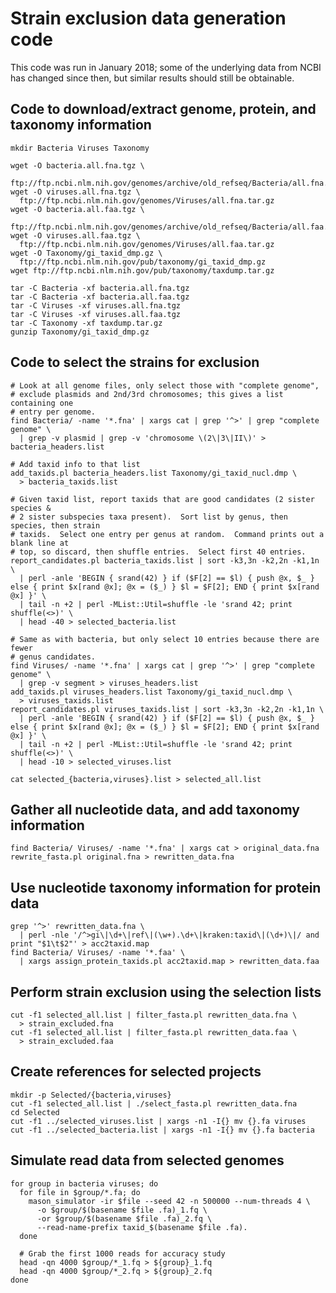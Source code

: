 # Strain exclusion data generation code

This code was run in January 2018; some of the underlying data from NCBI has
changed since then, but similar results should still be obtainable.

## Code to download/extract genome, protein, and taxonomy information

    mkdir Bacteria Viruses Taxonomy
    
    wget -O bacteria.all.fna.tgz \
      ftp://ftp.ncbi.nlm.nih.gov/genomes/archive/old_refseq/Bacteria/all.fna.tar.gz
    wget -O viruses.all.fna.tgz \
      ftp://ftp.ncbi.nlm.nih.gov/genomes/Viruses/all.fna.tar.gz
    wget -O bacteria.all.faa.tgz \
      ftp://ftp.ncbi.nlm.nih.gov/genomes/archive/old_refseq/Bacteria/all.faa.tar.gz
    wget -O viruses.all.faa.tgz \
      ftp://ftp.ncbi.nlm.nih.gov/genomes/Viruses/all.faa.tar.gz
    wget -O Taxonomy/gi_taxid_dmp.gz \
      ftp://ftp.ncbi.nlm.nih.gov/pub/taxonomy/gi_taxid_dmp.gz
    wget ftp://ftp.ncbi.nlm.nih.gov/pub/taxonomy/taxdump.tar.gz
    
    tar -C Bacteria -xf bacteria.all.fna.tgz
    tar -C Bacteria -xf bacteria.all.faa.tgz
    tar -C Viruses -xf viruses.all.fna.tgz
    tar -C Viruses -xf viruses.all.faa.tgz
    tar -C Taxonomy -xf taxdump.tar.gz
    gunzip Taxonomy/gi_taxid_dmp.gz

## Code to select the strains for exclusion

    # Look at all genome files, only select those with "complete genome",
    # exclude plasmids and 2nd/3rd chromosomes; this gives a list containing one
    # entry per genome.
    find Bacteria/ -name '*.fna' | xargs cat | grep '^>' | grep "complete genome" \
      | grep -v plasmid | grep -v 'chromosome \(2\|3\|II\)' > bacteria_headers.list

    # Add taxid info to that list
    add_taxids.pl bacteria_headers.list Taxonomy/gi_taxid_nucl.dmp \
      > bacteria_taxids.list

    # Given taxid list, report taxids that are good candidates (2 sister species &
    # 2 sister subspecies taxa present).  Sort list by genus, then species, then strain
    # taxids.  Select one entry per genus at random.  Command prints out a blank line at
    # top, so discard, then shuffle entries.  Select first 40 entries.
    report_candidates.pl bacteria_taxids.list | sort -k3,3n -k2,2n -k1,1n \
      | perl -anle 'BEGIN { srand(42) } if ($F[2] == $l) { push @x, $_ } else { print $x[rand @x]; @x = ($_) } $l = $F[2]; END { print $x[rand @x] }' \
      | tail -n +2 | perl -MList::Util=shuffle -le 'srand 42; print shuffle(<>)' \
      | head -40 > selected_bacteria.list
    
    # Same as with bacteria, but only select 10 entries because there are fewer
    # genus candidates.
    find Viruses/ -name '*.fna' | xargs cat | grep '^>' | grep "complete genome" \
      | grep -v segment > viruses_headers.list
    add_taxids.pl viruses_headers.list Taxonomy/gi_taxid_nucl.dmp \
      > viruses_taxids.list
    report_candidates.pl viruses_taxids.list | sort -k3,3n -k2,2n -k1,1n \
      | perl -anle 'BEGIN { srand(42) } if ($F[2] == $l) { push @x, $_ } else { print $x[rand @x]; @x = ($_) } $l = $F[2]; END { print $x[rand @x] }' \
      | tail -n +2 | perl -MList::Util=shuffle -le 'srand 42; print shuffle(<>)' \
      | head -10 > selected_viruses.list

    cat selected_{bacteria,viruses}.list > selected_all.list

## Gather all nucleotide data, and add taxonomy information

    find Bacteria/ Viruses/ -name '*.fna' | xargs cat > original_data.fna
    rewrite_fasta.pl original.fna > rewritten_data.fna

## Use nucleotide taxonomy information for protein data
    grep '^>' rewritten_data.fna \
      | perl -nle '/^>gi\|\d+\|ref\|(\w+).\d+\|kraken:taxid\|(\d+)\|/ and print "$1\t$2"' > acc2taxid.map
    find Bacteria/ Viruses/ -name '*.faa' \
      | xargs assign_protein_taxids.pl acc2taxid.map > rewritten_data.faa

## Perform strain exclusion using the selection lists
    cut -f1 selected_all.list | filter_fasta.pl rewritten_data.fna \
      > strain_excluded.fna
    cut -f1 selected_all.list | filter_fasta.pl rewritten_data.faa \
      > strain_excluded.faa

## Create references for selected projects
    mkdir -p Selected/{bacteria,viruses}
    cut -f1 selected_all.list | ./select_fasta.pl rewritten_data.fna
    cd Selected
    cut -f1 ../selected_viruses.list | xargs -n1 -I{} mv {}.fa viruses
    cut -f1 ../selected_bacteria.list | xargs -n1 -I{} mv {}.fa bacteria

## Simulate read data from selected genomes
    for group in bacteria viruses; do
      for file in $group/*.fa; do
        mason_simulator -ir $file --seed 42 -n 500000 --num-threads 4 \
          -o $group/$(basename $file .fa)_1.fq \
          -or $group/$(basename $file .fa)_2.fq \
          --read-name-prefix taxid_$(basename $file .fa).
      done

      # Grab the first 1000 reads for accuracy study
      head -qn 4000 $group/*_1.fq > ${group}_1.fq
      head -qn 4000 $group/*_2.fq > ${group}_2.fq
    done
